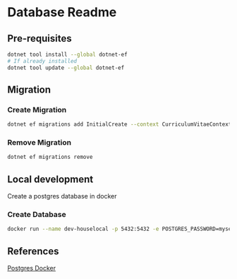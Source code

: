 # Database Readme
## Pre-requisites
```bash
dotnet tool install --global dotnet-ef
# If already installed
dotnet tool update --global dotnet-ef
```
## Migration
### Create Migration
```bash
dotnet ef migrations add InitialCreate --context CurriculumVitaeContext --project ../MadWorld.Backend.Infrastructure -o ../MadWorld.Backend.Infrastructure/CurriculumVitae/Migrations
```
### Remove Migration
```bash
dotnet ef migrations remove 
```

## Local development
Create a postgres database in docker
### Create Database
```bash
docker run --name dev-houselocal -p 5432:5432 -e POSTGRES_PASSWORD=mysecretpassword -d postgres
```

## References
[Postgres Docker](https://hub.docker.com/_/postgres)